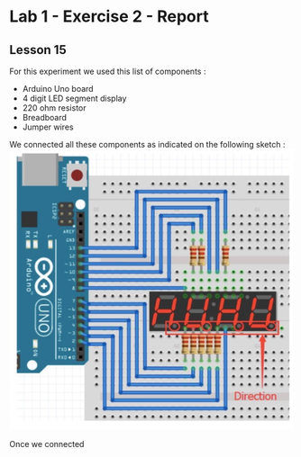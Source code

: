 # Lab 1 - Exercise 2 - Report

## Lesson 15
For this experiment we used this list of components :
- Arduino Uno board
- 4 digit LED segment display
- 220 ohm resistor
- Breadboard 
- Jumper wires

We connected all these components as indicated on the following sketch : 
![](Lesson15_Sketch.png?raw=true)

Once we connected
